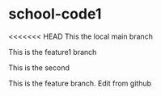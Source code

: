 # school-code1
<<<<<<< HEAD
This the local main branch



This is the feature1 branch

This is the second

This is the feature branch.
Edit from github


